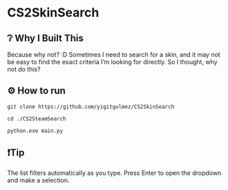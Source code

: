 # CS2SkinSearch

## ❔ Why I Built This
Because why not? :D Sometimes I need to search for a skin, and it may not be easy to find the exact criteria I’m looking for directly. So I thought, why not do this?

## ⚙️ How to run
```
git clone https://github.com/yigitgulmez/CS2SkinSearch

cd ./CS2SteamSearch

python.exe main.py
```
## ❗Tip
The list filters automatically as you type.
Press Enter to open the dropdown and make a selection.
